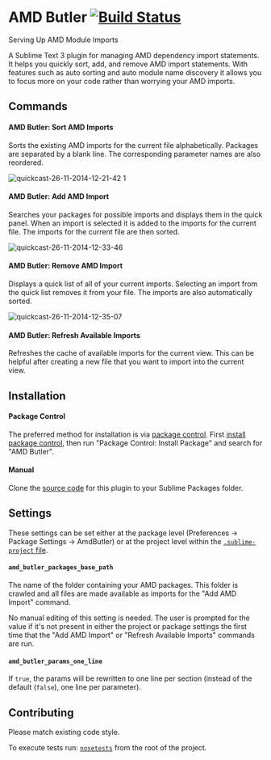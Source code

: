AMD Butler [![Build Status](https://travis-ci.org/agrc/AmdButler.svg)](https://travis-ci.org/agrc/AmdButler)
==========
Serving Up AMD Module Imports

A Sublime Text 3 plugin for managing AMD dependency import statements. It helps you quickly sort, add, and remove AMD import statements. With features such as auto sorting and auto module name discovery it allows you to focus more on your code rather than worrying your AMD imports.

## Commands

#### AMD Butler: Sort AMD Imports
Sorts the existing AMD imports for the current file alphabetically. Packages are separated by a blank line. The corresponding parameter names are also reordered.

![quickcast-26-11-2014-12-21-42 1](https://cloud.githubusercontent.com/assets/1326248/5207476/de48852c-7567-11e4-99f8-da43bd1ee742.gif)

#### AMD Butler: Add AMD Import
Searches your packages for possible imports and displays them in the quick panel. When an import is selected it is added to the imports for the current file. The imports for the current file are then sorted.

![quickcast-26-11-2014-12-33-46](https://cloud.githubusercontent.com/assets/1326248/5207582/cc7d5858-7568-11e4-8fce-c6e8b91946c9.gif)

#### AMD Butler: Remove AMD Import
Displays a quick list of all of your current imports. Selecting an import from the quick list removes it from your file. The imports are also automatically sorted.

![quickcast-26-11-2014-12-35-07](https://cloud.githubusercontent.com/assets/1326248/5207584/d2cc22b6-7568-11e4-8923-bfc43e4696e9.gif)

#### AMD Butler: Refresh Available Imports
Refreshes the cache of available imports for the current view. This can be helpful after creating a new file that you want to import into the current view.

## Installation

#### Package Control
The preferred method for installation is via [package control](https://sublime.wbond.net/). First [install package control](https://sublime.wbond.net/installation), then run "Package Control: Install Package" and search for "AMD Butler".

#### Manual
Clone the [source code](https://github.com/agrc/AmdButler) for this plugin to your Sublime Packages folder.

## Settings

These settings can be set either at the package level (Preferences -> Package Settings -> AmdButler) or at the project level within the [`.sublime-project` file](http://www.sublimetext.com/docs/3/projects.html). 

#### `amd_butler_packages_base_path`
The name of the folder containing your AMD packages. This folder is crawled and all files are made available as imports for the "Add AMD Import" command.

No manual editing of this setting is needed. The user is prompted for the value if it's not present in either the project or package settings the first time that the "Add AMD Import" or "Refresh Available Imports" commands are run.

#### `amd_butler_params_one_line`
If `true`, the params will be rewritten to one line per section (instead of the default (`false`), one line per parameter).

## Contributing
Please match existing code style. 

To execute tests run: [`nosetests`](https://nose.readthedocs.org/en/latest/) from the root of the project.
